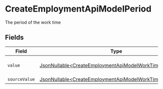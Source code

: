 # CreateEmploymentApiModelPeriod

The period of the work time


## Fields

| Field                                                                                                                                | Type                                                                                                                                 | Required                                                                                                                             | Description                                                                                                                          | Example                                                                                                                              |
| ------------------------------------------------------------------------------------------------------------------------------------ | ------------------------------------------------------------------------------------------------------------------------------------ | ------------------------------------------------------------------------------------------------------------------------------------ | ------------------------------------------------------------------------------------------------------------------------------------ | ------------------------------------------------------------------------------------------------------------------------------------ |
| `value`                                                                                                                              | [JsonNullable\<CreateEmploymentApiModelWorkTimeValue>](../../models/components/CreateEmploymentApiModelWorkTimeValue.md)             | :heavy_minus_sign:                                                                                                                   | The unified value for the period.                                                                                                    | month                                                                                                                                |
| `sourceValue`                                                                                                                        | [JsonNullable\<CreateEmploymentApiModelWorkTimeSourceValue>](../../models/components/CreateEmploymentApiModelWorkTimeSourceValue.md) | :heavy_minus_sign:                                                                                                                   | N/A                                                                                                                                  |                                                                                                                                      |